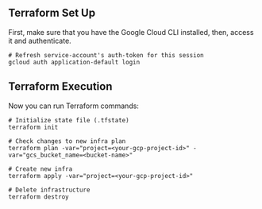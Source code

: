 ## Terraform Set Up

First, make sure that you have the Google Cloud CLI installed, then, access it and authenticate.

```shell
# Refresh service-account's auth-token for this session
gcloud auth application-default login
```

## Terraform Execution

Now you can run Terraform commands:

```
# Initialize state file (.tfstate)
terraform init

# Check changes to new infra plan
terraform plan -var="project=<your-gcp-project-id>" -var="gcs_bucket_name=<bucket-name>"
```

```shell
# Create new infra
terraform apply -var="project=<your-gcp-project-id>"
```

```shell
# Delete infrastructure
terraform destroy
```
